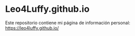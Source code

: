 # Leo4Luffy.github.io
Este repositorio contiene mi página de información personal: https://leo4luffy.github.io/
